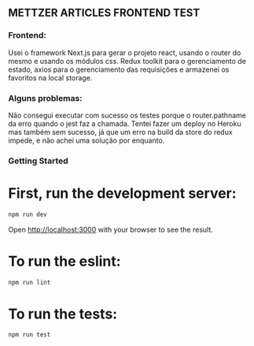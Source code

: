## METTZER ARTICLES FRONTEND TEST

### Frontend:

Usei o framework Next.js para gerar o projeto react, usando o router do mesmo e usando os módulos css. Redux toolkit para o gerenciamento de estado, axios para o gerenciamento das requisições e armazenei os favoritos na local storage.

### Alguns problemas:

Não consegui executar com sucesso os testes porque o router.pathname da erro quando o jest faz a chamada.
Tentei fazer um deploy no Heroku mas também sem sucesso, já que um erro na build da store do redux impede, e não achei uma solução por enquanto.

### Getting Started

# First, run the development server:

```bash
npm run dev
```

Open [http://localhost:3000](http://localhost:3000) with your browser to see the result.

# To run the eslint:

```bash
npm run lint
```

# To run the tests:

```bash
npm run test
```
